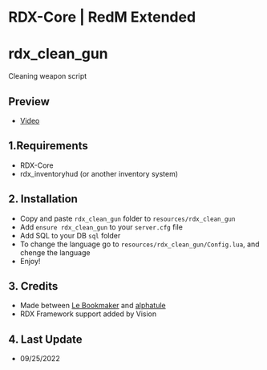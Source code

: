 # RDX-Core | RedM Extended
# rdx_clean_gun
Cleaning weapon script

## Preview
- [Video](https://streamable.com/px5abv)

## 1.Requirements
- RDX-Core
- rdx_inventoryhud (or another inventory system)

## 2. Installation
- Copy and paste ```rdx_clean_gun``` folder to ```resources/rdx_clean_gun```
- Add ```ensure rdx_clean_gun``` to your ```server.cfg``` file
- Add SQL to your DB ```sql``` folder
- To change the language go to ```resources/rdx_clean_gun/Config.lua```, and chenge the language 
- Enjoy!

## 3. Credits
- Made between [Le Bookmaker](https://github.com/LeBookmaker) and [alphatule](https://github.com/alphatule)
- RDX Framework support added by Vision

## 4. Last Update
- 09/25/2022
